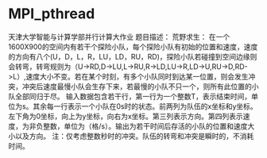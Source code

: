 # MPI_pthread
天津大学智能与计算学部并行计算大作业
题目描述：
荒野求生：
在一个1600X900的空间内有若干个探险小队，每个探险小队有初始的位置和速度，速度的方向有八个(U，D，L，R，LU，LD，RU，RD)，探险小队若碰撞到空间边缘则会转弯，转弯规则为（U->RD,D->LU,L->RU,R->LD,LU->R,LD->U,RU->D,RD->L）,速度大小不变。若在某个时刻，有多个小队同时到达某一位置，则会发生冲突，冲突后速度最慢小队会生存下来，若最慢的小队不只一个，则所有此位置的小队全部同归于尽。
输入数据包含若干行，第一行为一个整数T，表示结束时间，单位为s。其余每一行表示一个小队在0s时的状态。前两列为队伍的x坐标和y坐标。左下角为0坐标，向上为y坐标，向右为x坐标。第三列表示方向。第四列表示速度，为非负整数，单位为（格/s）。输出为若干时间后存活的小队的位置和速度大小以及方向。
注：仅考虑整数秒时的冲突。队伍的转弯和冲突是瞬时的，不消耗时间。
